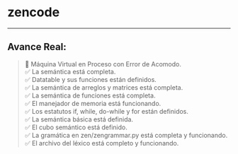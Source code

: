 # zencode
-----------------------------------------------------------

## Avance Real:
> 🔲 Máquina Virtual en Proceso con Error de Acomodo.  
> ✅ La semántica está completa.  
> ✅ Datatable y sus funciones están definidos.  
> ✅ La semántica de arreglos y matrices está completa.  
> ✅ La semántica de funciones está completa.  
> ✅ El manejador de memoria está funcionando.  
> ✅ Los estatutos if, while, do-while y for están definidos.  
> ✅ La semántica básica está definida.  
> ✅ El cubo semántico está definido.  
> ✅ La gramática en zen/zengrammar.py está completa y funcionando.  
> ✅ El archivo del léxico está completo y funcionando.
